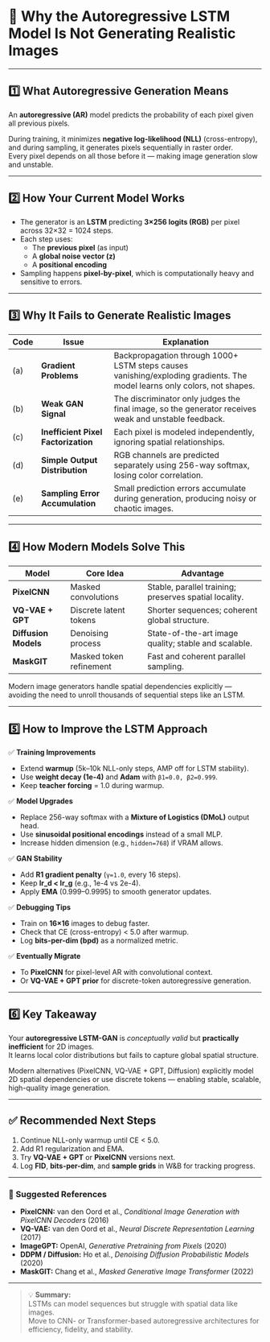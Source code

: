 # 🧠 Why the Autoregressive LSTM Model Is Not Generating Realistic Images

---

## 1️⃣ What Autoregressive Generation Means
An **autoregressive (AR)** model predicts the probability of each pixel given all previous pixels.

During training, it minimizes **negative log-likelihood (NLL)** (cross-entropy), and during sampling, it generates pixels sequentially in raster order.  
Every pixel depends on all those before it — making image generation slow and unstable.

---

## 2️⃣ How Your Current Model Works
- The generator is an **LSTM** predicting **3×256 logits (RGB)** per pixel across 32×32 = 1024 steps.
- Each step uses:
  - The **previous pixel** (as input)
  - A **global noise vector (z)**
  - A **positional encoding**
- Sampling happens **pixel-by-pixel**, which is computationally heavy and sensitive to errors.

---

## 3️⃣ Why It Fails to Generate Realistic Images

| Code | Issue | Explanation |
|------|--------|-------------|
| (a) | **Gradient Problems** | Backpropagation through 1000+ LSTM steps causes vanishing/exploding gradients. The model learns only colors, not shapes. |
| (b) | **Weak GAN Signal** | The discriminator only judges the final image, so the generator receives weak and unstable feedback. |
| (c) | **Inefficient Pixel Factorization** | Each pixel is modeled independently, ignoring spatial relationships. |
| (d) | **Simple Output Distribution** | RGB channels are predicted separately using 256-way softmax, losing color correlation. |
| (e) | **Sampling Error Accumulation** | Small prediction errors accumulate during generation, producing noisy or chaotic images. |

---

## 4️⃣ How Modern Models Solve This

| Model | Core Idea | Advantage |
|--------|------------|-----------|
| **PixelCNN** | Masked convolutions | Stable, parallel training; preserves spatial locality. |
| **VQ-VAE + GPT** | Discrete latent tokens | Shorter sequences; coherent global structure. |
| **Diffusion Models** | Denoising process | State-of-the-art image quality; stable and scalable. |
| **MaskGIT** | Masked token refinement | Fast and coherent parallel sampling. |

Modern image generators handle spatial dependencies explicitly — avoiding the need to unroll thousands of sequential steps like an LSTM.

---

## 5️⃣ How to Improve the LSTM Approach

✅ **Training Improvements**
- Extend **warmup** (5k–10k NLL-only steps, AMP off for LSTM stability).
- Use **weight decay (1e-4)** and **Adam** with `β1=0.0, β2=0.999`.
- Keep **teacher forcing** = 1.0 during warmup.

✅ **Model Upgrades**
- Replace 256-way softmax with a **Mixture of Logistics (DMoL)** output head.
- Use **sinusoidal positional encodings** instead of a small MLP.
- Increase hidden dimension (e.g., `hidden=768`) if VRAM allows.

✅ **GAN Stability**
- Add **R1 gradient penalty** (`γ=1.0`, every 16 steps).
- Keep **lr_d < lr_g** (e.g., 1e-4 vs 2e-4).
- Apply **EMA** (0.999–0.9995) to smooth generator updates.

✅ **Debugging Tips**
- Train on **16×16** images to debug faster.
- Check that CE (cross-entropy) < 5.0 after warmup.
- Log **bits-per-dim (bpd)** as a normalized metric.

✅ **Eventually Migrate**
- To **PixelCNN** for pixel-level AR with convolutional context.
- Or **VQ-VAE + GPT prior** for discrete-token autoregressive generation.

---

## 6️⃣ Key Takeaway
Your **autoregressive LSTM-GAN** is *conceptually valid* but **practically inefficient** for 2D images.  
It learns local color distributions but fails to capture global spatial structure.

Modern alternatives (PixelCNN, VQ-VAE + GPT, Diffusion) explicitly model 2D spatial dependencies or use discrete tokens — enabling stable, scalable, high-quality image generation.

---

## ✅ Recommended Next Steps
1. Continue NLL-only warmup until CE < 5.0.
2. Add R1 regularization and EMA.
3. Try **VQ-VAE + GPT** or **PixelCNN** versions next.
4. Log **FID**, **bits-per-dim**, and **sample grids** in W&B for tracking progress.

---

### 🧩 Suggested References
- **PixelCNN:** van den Oord et al., *Conditional Image Generation with PixelCNN Decoders* (2016)
- **VQ-VAE:** van den Oord et al., *Neural Discrete Representation Learning* (2017)
- **ImageGPT:** OpenAI, *Generative Pretraining from Pixels* (2020)
- **DDPM / Diffusion:** Ho et al., *Denoising Diffusion Probabilistic Models* (2020)
- **MaskGIT:** Chang et al., *Masked Generative Image Transformer* (2022)

---

> 💡 **Summary:**  
> LSTMs can model sequences but struggle with spatial data like images.  
> Move to CNN- or Transformer-based autoregressive architectures for efficiency, fidelity, and stability.
